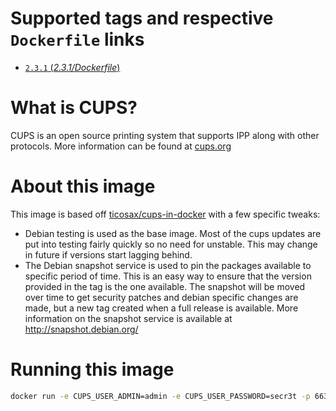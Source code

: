 # Supported tags and respective `Dockerfile` links

-	[`2.3.1` (*2.3.1/Dockerfile*)](https://github.com/aadl/docker-cups/blob/master/2.1.3/Dockerfile)

# What is CUPS?

CUPS is an open source printing system that supports IPP along with other protocols. More information can be found at [cups.org](http://cups.org/)

# About this image

This image is based off [ticosax/cups-in-docker](https://github.com/ticosax/cups-in-docker) with a few specific tweaks:

* Debian testing is used as the base image. Most of the cups updates are put into testing fairly quickly so no need for unstable. This may change in future if versions start lagging behind.
* The Debian snapshot service is used to pin the packages available to specific period of time. This is an easy way to ensure that the version provided in the tag is the one available. The snapshot will be moved over time to get security patches and debian specific changes are made, but a new tag created when a full release is available. More information on the snapshot service is available at http://snapshot.debian.org/

# Running this image

```bash
docker run -e CUPS_USER_ADMIN=admin -e CUPS_USER_PASSWORD=secr3t -p 6631:631/tcp aadl/cups
```
